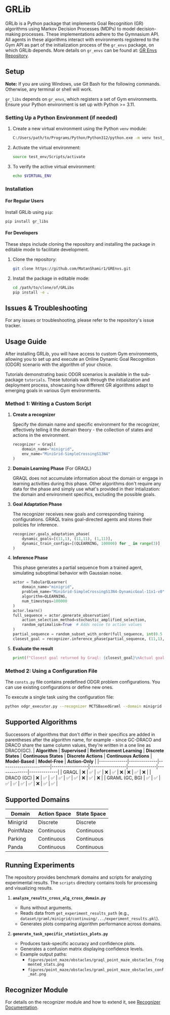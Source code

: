 # GRLib

GRLib is a Python package that implements Goal Recognition (GR) algorithms using Markov Decision Processes (MDPs) to model decision-making processes. These implementations adhere to the Gymnasium API. All agents in these algorithms interact with environments registered to the Gym API as part of the initialization process of the `gr_envs` package, on which GRLib depends. More details on `gr_envs` can be found at: [GR Envs Repository](https://github.com/MatanShamir1/GREnvs).

## Setup

**Note:** If you are using Windows, use Git Bash for the following commands. Otherwise, any terminal or shell will work.

`gr_libs` depends on `gr_envs`, which registers a set of Gym environments. Ensure your Python environment is set up with Python >= 3.11.

### Setting Up a Python Environment (if needed)

1. Create a new virtual environment using the Python `venv` module:
   ```sh
   C:/Users/path/to/Programs/Python/Python312/python.exe -m venv test_env
   ```
2. Activate the virtual environment:
   ```sh
   source test_env/Scripts/activate
   ```
3. To verify the active virtual environment:
   ```sh
   echo $VIRTUAL_ENV
   ```

### Installation

#### For Regular Users

Install GRLib using `pip`:
```sh
pip install gr_libs
```

#### For Developers

These steps include cloning the repository and installing the package in editable mode to facilitate development.

1. Clone the repository:
   ```sh
   git clone https://github.com/MatanShamir1/GREnvs.git
   ```
2. Install the package in editable mode:
   ```sh
   cd /path/to/clone/of/GRLibs
   pip install -e .
   ```

## Issues & Troubleshooting

For any issues or troubleshooting, please refer to the repository's issue tracker.

## Usage Guide

After installing GRLib, you will have access to custom Gym environments, allowing you to set up and execute an Online Dynamic Goal Recognition (ODGR) scenario with the algorithm of your choice.

Tutorials demonstrating basic ODGR scenarios is available in the sub-package `tutorials`. These tutorials walk through the initialization and deployment process, showcasing how different GR algorithms adapt to emerging goals in various Gym environments.

### Method 1: Writing a Custom Script

1. **Create a recognizer**
   
   Specify the domain name and specific environment for the recognizer, effectively telling it the domain theory - the collection of states and actions in the environment.

   ```python
   recognizer = Graql(
       domain_name="minigrid",
       env_name="MiniGrid-SimpleCrossingS13N4"
   )
   ```

2. **Domain Learning Phase** (For GRAQL)
   
   GRAQL does not accumulate information about the domain or engage in learning activities during this phase.
   Other algorithms don't require any data for the phase and simply use what's provided in their intialization: the domain and environment specifics, excluding the possible goals.

3. **Goal Adaptation Phase**
   
   The recognizer receives new goals and corresponding training configurations. GRAQL trains goal-directed agents and stores their policies for inference.
   
   ```python
   recognizer.goals_adaptation_phase(
       dynamic_goals=[(11,1), (11,11), (1,11)],
       dynamic_train_configs=[(QLEARNING, 100000) for _ in range(3)]  # For expert sequence generation
   )
   ```

4. **Inference Phase**
   
   This phase generates a partial sequence from a trained agent, simulating suboptimal behavior with Gaussian noise.
   
   ```python
   actor = TabularQLearner(
       domain_name="minigrid",
       problem_name="MiniGrid-SimpleCrossingS13N4-DynamicGoal-11x1-v0",
       algorithm=QLEARNING,
       num_timesteps=100000
   )
   actor.learn()
   full_sequence = actor.generate_observation(
       action_selection_method=stochastic_amplified_selection,
       random_optimalism=True  # Adds noise to action values
   )
   partial_sequence = random_subset_with_order(full_sequence, int(0.5 * len(full_sequence)), is_consecutive=False)
   closest_goal = recognizer.inference_phase(partial_sequence, (11,1), 0.5)
   ```

5. **Evaluate the result**
   
   ```python
   print(f"Closest goal returned by Graql: {closest_goal}\nActual goal actor aimed towards: (11, 1)")
   ```

### Method 2: Using a Configuration File

The `consts.py` file contains predefined ODGR problem configurations. You can use existing configurations or define new ones.

To execute a single task using the configuration file:
```sh
python odgr_executor.py --recognizer MCTSBasedGraml --domain minigrid --task L1 --minigrid_env MinigridSimple
```

## Supported Algorithms
Successors of algorithms that don't differ in their specifics are added in parentheses after the algorithm name, for example - since GC-DRACO and DRACO share the same column values, they're written in a one line as DRACO(GC).
| **Algorithm** | **Supervised** | **Reinforcement Learning** | **Discrete States** | **Continuous States** | **Discrete Actions** | **Continuous Actions** | **Model-Based** | **Model-Free** | **Action-Only** |
|--------------|--------------|------------------------|------------------|------------------|--------------|--------------|--------------|
| GRAQL       | ❌           | ✅                     | ✅                | ❌                | ✅                | ❌                | ❌           | ✅           | ❌           |
| DRACO (GC)       | ❌           | ✅                     | ✅                | ✅                | ✅                | ✅                | ❌           | ✅           | ❌           |
| GRAML (GC, BG)       | ✅           | ✅                     | ✅                | ✅                | ✅                | ✅                | ❌           | ✅           | ✅           |

## Supported Domains

| **Domain**  | **Action Space** | **State Space** |
|------------|----------------|----------------|
| Minigrid   | Discrete       | Discrete       |
| PointMaze  | Continuous     | Continuous     |
| Parking    | Continuous     | Continuous     |
| Panda      | Continuous     | Continuous     |

## Running Experiments

The repository provides benchmark domains and scripts for analyzing experimental results. The `scripts` directory contains tools for processing and visualizing results.

1. **`analyze_results_cross_alg_cross_domain.py`**
   - Runs without arguments.
   - Reads data from `get_experiment_results_path` (e.g., `dataset/graml/minigrid/continuing/.../experiment_results.pkl`).
   - Generates plots comparing algorithm performance across domains.

2. **`generate_task_specific_statistics_plots.py`**
   - Produces task-specific accuracy and confidence plots.
   - Generates a confusion matrix displaying confidence levels.
   - Example output paths:
     - `figures/point_maze/obstacles/graql_point_maze_obstacles_fragmented_stats.png`
     - `figures/point_maze/obstacles/graml_point_maze_obstacles_conf_mat.png`

## Recognizer Module

For details on the recognizer module and how to extend it, see [Recognizer Documentation](recognizer/recognizer_doc.md).
